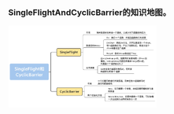 ### SingleFlightAndCyclicBarrier的知识地图。
<img src="https://github.com/liusuxian/StudyGo/blob/master/img/SingleFlightAndCyclicBarrier.jpg" width = "60%" height = "60%" alt="image-name"/>